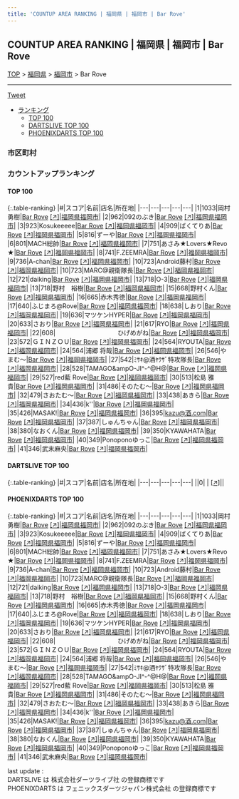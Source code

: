 ```yaml
---
title: 'COUNTUP AREA RANKING | 福岡県 | 福岡市 | Bar Rove'
---
```

## COUNTUP AREA RANKING | 福岡県 | 福岡市 | Bar Rove

[TOP](/darts/rank/) > [福岡県](/darts/rank/福岡県/) > [福岡市](/darts/rank/福岡県/福岡市/) > Bar Rove

___

<a href="https://twitter.com/share?ref_src=twsrc%5Etfw" data-text="COUNTUP AREA RANKING | 福岡県福岡市Bar Rove" class="twitter-share-button" data-hashtags="DARTSLIVE,PHOENIXDARTS,darts,ダーツ" data-show-count="false">Tweet</a>

* [ランキング](#カウントアップランキング)
    * [TOP 100](#top-100)
    * [DARTSLIVE TOP 100](#dartslive-top-100)
    * [PHOENIXDARTS TOP 100](#phoenixdarts-top-100)

### 市区町村

<ul>

</ul>

### カウントアップランキング

#### TOP 100



{:.table-ranking}
|#|スコア|名前|店名|所在地|
|---|---|---|---|---|
|1|1033|<span class="rank-name-pd">岡村 勇樹</span>|<a href="/darts/rank/shops/6548.html">Bar Rove</a> <a href="https://vs.phoenixdarts.com/jp/shop/shopDetailInfo/s_6548?s_seq=6548">[↗]</a>|<a href="/darts/rank/福岡県/福岡市">福岡県福岡市</a>|
|2|962|<span class="rank-name-pd">092のぶき</span>|<a href="/darts/rank/shops/6548.html">Bar Rove</a> <a href="https://vs.phoenixdarts.com/jp/shop/shopDetailInfo/s_6548?s_seq=6548">[↗]</a>|<a href="/darts/rank/福岡県/福岡市">福岡県福岡市</a>|
|3|923|<span class="rank-name-pd">Kosukeeeee</span>|<a href="/darts/rank/shops/6548.html">Bar Rove</a> <a href="https://vs.phoenixdarts.com/jp/shop/shopDetailInfo/s_6548?s_seq=6548">[↗]</a>|<a href="/darts/rank/福岡県/福岡市">福岡県福岡市</a>|
|4|909|<span class="rank-name-pd">ばくてりあ</span>|<a href="/darts/rank/shops/6548.html">Bar Rove</a> <a href="https://vs.phoenixdarts.com/jp/shop/shopDetailInfo/s_6548?s_seq=6548">[↗]</a>|<a href="/darts/rank/福岡県/福岡市">福岡県福岡市</a>|
|5|816|<span class="rank-name-pd">ずーや</span>|<a href="/darts/rank/shops/6548.html">Bar Rove</a> <a href="https://vs.phoenixdarts.com/jp/shop/shopDetailInfo/s_6548?s_seq=6548">[↗]</a>|<a href="/darts/rank/福岡県/福岡市">福岡県福岡市</a>|
|6|801|<span class="rank-name-pd">MACH総帥</span>|<a href="/darts/rank/shops/6548.html">Bar Rove</a> <a href="https://vs.phoenixdarts.com/jp/shop/shopDetailInfo/s_6548?s_seq=6548">[↗]</a>|<a href="/darts/rank/福岡県/福岡市">福岡県福岡市</a>|
|7|751|<span class="rank-name-pd">あさみ★Lovers★Revo ★</span>|<a href="/darts/rank/shops/6548.html">Bar Rove</a> <a href="https://vs.phoenixdarts.com/jp/shop/shopDetailInfo/s_6548?s_seq=6548">[↗]</a>|<a href="/darts/rank/福岡県/福岡市">福岡県福岡市</a>|
|8|741|<span class="rank-name-pd">F.ZEEMRA</span>|<a href="/darts/rank/shops/6548.html">Bar Rove</a> <a href="https://vs.phoenixdarts.com/jp/shop/shopDetailInfo/s_6548?s_seq=6548">[↗]</a>|<a href="/darts/rank/福岡県/福岡市">福岡県福岡市</a>|
|9|736|<span class="rank-name-pd">A-chan</span>|<a href="/darts/rank/shops/6548.html">Bar Rove</a> <a href="https://vs.phoenixdarts.com/jp/shop/shopDetailInfo/s_6548?s_seq=6548">[↗]</a>|<a href="/darts/rank/福岡県/福岡市">福岡県福岡市</a>|
|10|723|<span class="rank-name-pd">Android藤村</span>|<a href="/darts/rank/shops/6548.html">Bar Rove</a> <a href="https://vs.phoenixdarts.com/jp/shop/shopDetailInfo/s_6548?s_seq=6548">[↗]</a>|<a href="/darts/rank/福岡県/福岡市">福岡県福岡市</a>|
|10|723|<span class="rank-name-pd">MARC@親衛隊長</span>|<a href="/darts/rank/shops/6548.html">Bar Rove</a> <a href="https://vs.phoenixdarts.com/jp/shop/shopDetailInfo/s_6548?s_seq=6548">[↗]</a>|<a href="/darts/rank/福岡県/福岡市">福岡県福岡市</a>|
|12|721|<span class="rank-name-pd">daiking</span>|<a href="/darts/rank/shops/6548.html">Bar Rove</a> <a href="https://vs.phoenixdarts.com/jp/shop/shopDetailInfo/s_6548?s_seq=6548">[↗]</a>|<a href="/darts/rank/福岡県/福岡市">福岡県福岡市</a>|
|13|718|<span class="rank-name-pd">O-3</span>|<a href="/darts/rank/shops/6548.html">Bar Rove</a> <a href="https://vs.phoenixdarts.com/jp/shop/shopDetailInfo/s_6548?s_seq=6548">[↗]</a>|<a href="/darts/rank/福岡県/福岡市">福岡県福岡市</a>|
|13|718|<span class="rank-name-pd">野村　裕樹</span>|<a href="/darts/rank/shops/6548.html">Bar Rove</a> <a href="https://vs.phoenixdarts.com/jp/shop/shopDetailInfo/s_6548?s_seq=6548">[↗]</a>|<a href="/darts/rank/福岡県/福岡市">福岡県福岡市</a>|
|15|668|<span class="rank-name-pd">野村くん</span>|<a href="/darts/rank/shops/6548.html">Bar Rove</a> <a href="https://vs.phoenixdarts.com/jp/shop/shopDetailInfo/s_6548?s_seq=6548">[↗]</a>|<a href="/darts/rank/福岡県/福岡市">福岡県福岡市</a>|
|16|665|<span class="rank-name-pd">赤木秀徳</span>|<a href="/darts/rank/shops/6548.html">Bar Rove</a> <a href="https://vs.phoenixdarts.com/jp/shop/shopDetailInfo/s_6548?s_seq=6548">[↗]</a>|<a href="/darts/rank/福岡県/福岡市">福岡県福岡市</a>|
|17|640|<span class="rank-name-pd">ふじまろ@Rove</span>|<a href="/darts/rank/shops/6548.html">Bar Rove</a> <a href="https://vs.phoenixdarts.com/jp/shop/shopDetailInfo/s_6548?s_seq=6548">[↗]</a>|<a href="/darts/rank/福岡県/福岡市">福岡県福岡市</a>|
|18|638|<span class="rank-name-pd">しおり</span>|<a href="/darts/rank/shops/6548.html">Bar Rove</a> <a href="https://vs.phoenixdarts.com/jp/shop/shopDetailInfo/s_6548?s_seq=6548">[↗]</a>|<a href="/darts/rank/福岡県/福岡市">福岡県福岡市</a>|
|19|636|<span class="rank-name-pd">マツケンHYPER</span>|<a href="/darts/rank/shops/6548.html">Bar Rove</a> <a href="https://vs.phoenixdarts.com/jp/shop/shopDetailInfo/s_6548?s_seq=6548">[↗]</a>|<a href="/darts/rank/福岡県/福岡市">福岡県福岡市</a>|
|20|633|<span class="rank-name-pd">さおり</span>|<a href="/darts/rank/shops/6548.html">Bar Rove</a> <a href="https://vs.phoenixdarts.com/jp/shop/shopDetailInfo/s_6548?s_seq=6548">[↗]</a>|<a href="/darts/rank/福岡県/福岡市">福岡県福岡市</a>|
|21|617|<span class="rank-name-pd">RYO</span>|<a href="/darts/rank/shops/6548.html">Bar Rove</a> <a href="https://vs.phoenixdarts.com/jp/shop/shopDetailInfo/s_6548?s_seq=6548">[↗]</a>|<a href="/darts/rank/福岡県/福岡市">福岡県福岡市</a>|
|22|608|<span class="rank-name-pd">　　　　　　　　　　ひげめがね</span>|<a href="/darts/rank/shops/6548.html">Bar Rove</a> <a href="https://vs.phoenixdarts.com/jp/shop/shopDetailInfo/s_6548?s_seq=6548">[↗]</a>|<a href="/darts/rank/福岡県/福岡市">福岡県福岡市</a>|
|23|572|<span class="rank-name-pd">ＧＩＮＺＯＵ</span>|<a href="/darts/rank/shops/6548.html">Bar Rove</a> <a href="https://vs.phoenixdarts.com/jp/shop/shopDetailInfo/s_6548?s_seq=6548">[↗]</a>|<a href="/darts/rank/福岡県/福岡市">福岡県福岡市</a>|
|24|564|<span class="rank-name-pd">RYOUTA</span>|<a href="/darts/rank/shops/6548.html">Bar Rove</a> <a href="https://vs.phoenixdarts.com/jp/shop/shopDetailInfo/s_6548?s_seq=6548">[↗]</a>|<a href="/darts/rank/福岡県/福岡市">福岡県福岡市</a>|
|24|564|<span class="rank-name-pd"><span class="pro-icon-pd"></span>浦郷 将哉</span>|<a href="/darts/rank/shops/6548.html">Bar Rove</a> <a href="https://vs.phoenixdarts.com/jp/shop/shopDetailInfo/s_6548?s_seq=6548">[↗]</a>|<a href="/darts/rank/福岡県/福岡市">福岡県福岡市</a>|
|26|546|<span class="rank-name-pd">やまむ～</span>|<a href="/darts/rank/shops/6548.html">Bar Rove</a> <a href="https://vs.phoenixdarts.com/jp/shop/shopDetailInfo/s_6548?s_seq=6548">[↗]</a>|<a href="/darts/rank/福岡県/福岡市">福岡県福岡市</a>|
|27|542|<span class="rank-name-pd">ﾐｻｷ@酒ﾔｸｻﾞ特攻隊長</span>|<a href="/darts/rank/shops/6548.html">Bar Rove</a> <a href="https://vs.phoenixdarts.com/jp/shop/shopDetailInfo/s_6548?s_seq=6548">[↗]</a>|<a href="/darts/rank/福岡県/福岡市">福岡県福岡市</a>|
|28|528|<span class="rank-name-pd">TAMAGO&amp;ampO-JI^-^@H@</span>|<a href="/darts/rank/shops/6548.html">Bar Rove</a> <a href="https://vs.phoenixdarts.com/jp/shop/shopDetailInfo/s_6548?s_seq=6548">[↗]</a>|<a href="/darts/rank/福岡県/福岡市">福岡県福岡市</a>|
|29|527|<span class="rank-name-pd">red藍 Rove</span>|<a href="/darts/rank/shops/6548.html">Bar Rove</a> <a href="https://vs.phoenixdarts.com/jp/shop/shopDetailInfo/s_6548?s_seq=6548">[↗]</a>|<a href="/darts/rank/福岡県/福岡市">福岡県福岡市</a>|
|30|513|<span class="rank-name-pd">松島 雅貴</span>|<a href="/darts/rank/shops/6548.html">Bar Rove</a> <a href="https://vs.phoenixdarts.com/jp/shop/shopDetailInfo/s_6548?s_seq=6548">[↗]</a>|<a href="/darts/rank/福岡県/福岡市">福岡県福岡市</a>|
|31|486|<span class="rank-name-pd">そのたむ〜</span>|<a href="/darts/rank/shops/6548.html">Bar Rove</a> <a href="https://vs.phoenixdarts.com/jp/shop/shopDetailInfo/s_6548?s_seq=6548">[↗]</a>|<a href="/darts/rank/福岡県/福岡市">福岡県福岡市</a>|
|32|479|<span class="rank-name-pd">さおたむ〜</span>|<a href="/darts/rank/shops/6548.html">Bar Rove</a> <a href="https://vs.phoenixdarts.com/jp/shop/shopDetailInfo/s_6548?s_seq=6548">[↗]</a>|<a href="/darts/rank/福岡県/福岡市">福岡県福岡市</a>|
|33|438|<span class="rank-name-pd">あきら</span>|<a href="/darts/rank/shops/6548.html">Bar Rove</a> <a href="https://vs.phoenixdarts.com/jp/shop/shopDetailInfo/s_6548?s_seq=6548">[↗]</a>|<a href="/darts/rank/福岡県/福岡市">福岡県福岡市</a>|
|34|436|<span class="rank-name-pd">k&#x27;&#x27;</span>|<a href="/darts/rank/shops/6548.html">Bar Rove</a> <a href="https://vs.phoenixdarts.com/jp/shop/shopDetailInfo/s_6548?s_seq=6548">[↗]</a>|<a href="/darts/rank/福岡県/福岡市">福岡県福岡市</a>|
|35|426|<span class="rank-name-pd">MASAK!</span>|<a href="/darts/rank/shops/6548.html">Bar Rove</a> <a href="https://vs.phoenixdarts.com/jp/shop/shopDetailInfo/s_6548?s_seq=6548">[↗]</a>|<a href="/darts/rank/福岡県/福岡市">福岡県福岡市</a>|
|36|395|<span class="rank-name-pd">kazu@酒.com</span>|<a href="/darts/rank/shops/6548.html">Bar Rove</a> <a href="https://vs.phoenixdarts.com/jp/shop/shopDetailInfo/s_6548?s_seq=6548">[↗]</a>|<a href="/darts/rank/福岡県/福岡市">福岡県福岡市</a>|
|37|387|<span class="rank-name-pd">しゅんちゃん</span>|<a href="/darts/rank/shops/6548.html">Bar Rove</a> <a href="https://vs.phoenixdarts.com/jp/shop/shopDetailInfo/s_6548?s_seq=6548">[↗]</a>|<a href="/darts/rank/福岡県/福岡市">福岡県福岡市</a>|
|38|380|<span class="rank-name-pd">なおくん</span>|<a href="/darts/rank/shops/6548.html">Bar Rove</a> <a href="https://vs.phoenixdarts.com/jp/shop/shopDetailInfo/s_6548?s_seq=6548">[↗]</a>|<a href="/darts/rank/福岡県/福岡市">福岡県福岡市</a>|
|39|350|<span class="rank-name-pd">KYAWAHATA</span>|<a href="/darts/rank/shops/6548.html">Bar Rove</a> <a href="https://vs.phoenixdarts.com/jp/shop/shopDetailInfo/s_6548?s_seq=6548">[↗]</a>|<a href="/darts/rank/福岡県/福岡市">福岡県福岡市</a>|
|40|349|<span class="rank-name-pd">Ponoponoゆっこ</span>|<a href="/darts/rank/shops/6548.html">Bar Rove</a> <a href="https://vs.phoenixdarts.com/jp/shop/shopDetailInfo/s_6548?s_seq=6548">[↗]</a>|<a href="/darts/rank/福岡県/福岡市">福岡県福岡市</a>|
|41|346|<span class="rank-name-pd">武末麻央</span>|<a href="/darts/rank/shops/6548.html">Bar Rove</a> <a href="https://vs.phoenixdarts.com/jp/shop/shopDetailInfo/s_6548?s_seq=6548">[↗]</a>|<a href="/darts/rank/福岡県/福岡市">福岡県福岡市</a>|


#### DARTSLIVE TOP 100



{:.table-ranking}
|#|スコア|名前|店名|所在地|
|---|---|---|---|---|
||0|<span class="rank-name-dl"> </span>|<a href="/darts/rank/shops/.html"></a> <a href="">[↗]</a>|<a href="/darts/rank//"></a>|


#### PHOENIXDARTS TOP 100



{:.table-ranking}
|#|スコア|名前|店名|所在地|
|---|---|---|---|---|
|1|1033|<span class="rank-name-pd">岡村 勇樹</span>|<a href="/darts/rank/shops/6548.html">Bar Rove</a> <a href="https://vs.phoenixdarts.com/jp/shop/shopDetailInfo/s_6548?s_seq=6548">[↗]</a>|<a href="/darts/rank/福岡県/福岡市">福岡県福岡市</a>|
|2|962|<span class="rank-name-pd">092のぶき</span>|<a href="/darts/rank/shops/6548.html">Bar Rove</a> <a href="https://vs.phoenixdarts.com/jp/shop/shopDetailInfo/s_6548?s_seq=6548">[↗]</a>|<a href="/darts/rank/福岡県/福岡市">福岡県福岡市</a>|
|3|923|<span class="rank-name-pd">Kosukeeeee</span>|<a href="/darts/rank/shops/6548.html">Bar Rove</a> <a href="https://vs.phoenixdarts.com/jp/shop/shopDetailInfo/s_6548?s_seq=6548">[↗]</a>|<a href="/darts/rank/福岡県/福岡市">福岡県福岡市</a>|
|4|909|<span class="rank-name-pd">ばくてりあ</span>|<a href="/darts/rank/shops/6548.html">Bar Rove</a> <a href="https://vs.phoenixdarts.com/jp/shop/shopDetailInfo/s_6548?s_seq=6548">[↗]</a>|<a href="/darts/rank/福岡県/福岡市">福岡県福岡市</a>|
|5|816|<span class="rank-name-pd">ずーや</span>|<a href="/darts/rank/shops/6548.html">Bar Rove</a> <a href="https://vs.phoenixdarts.com/jp/shop/shopDetailInfo/s_6548?s_seq=6548">[↗]</a>|<a href="/darts/rank/福岡県/福岡市">福岡県福岡市</a>|
|6|801|<span class="rank-name-pd">MACH総帥</span>|<a href="/darts/rank/shops/6548.html">Bar Rove</a> <a href="https://vs.phoenixdarts.com/jp/shop/shopDetailInfo/s_6548?s_seq=6548">[↗]</a>|<a href="/darts/rank/福岡県/福岡市">福岡県福岡市</a>|
|7|751|<span class="rank-name-pd">あさみ★Lovers★Revo ★</span>|<a href="/darts/rank/shops/6548.html">Bar Rove</a> <a href="https://vs.phoenixdarts.com/jp/shop/shopDetailInfo/s_6548?s_seq=6548">[↗]</a>|<a href="/darts/rank/福岡県/福岡市">福岡県福岡市</a>|
|8|741|<span class="rank-name-pd">F.ZEEMRA</span>|<a href="/darts/rank/shops/6548.html">Bar Rove</a> <a href="https://vs.phoenixdarts.com/jp/shop/shopDetailInfo/s_6548?s_seq=6548">[↗]</a>|<a href="/darts/rank/福岡県/福岡市">福岡県福岡市</a>|
|9|736|<span class="rank-name-pd">A-chan</span>|<a href="/darts/rank/shops/6548.html">Bar Rove</a> <a href="https://vs.phoenixdarts.com/jp/shop/shopDetailInfo/s_6548?s_seq=6548">[↗]</a>|<a href="/darts/rank/福岡県/福岡市">福岡県福岡市</a>|
|10|723|<span class="rank-name-pd">Android藤村</span>|<a href="/darts/rank/shops/6548.html">Bar Rove</a> <a href="https://vs.phoenixdarts.com/jp/shop/shopDetailInfo/s_6548?s_seq=6548">[↗]</a>|<a href="/darts/rank/福岡県/福岡市">福岡県福岡市</a>|
|10|723|<span class="rank-name-pd">MARC@親衛隊長</span>|<a href="/darts/rank/shops/6548.html">Bar Rove</a> <a href="https://vs.phoenixdarts.com/jp/shop/shopDetailInfo/s_6548?s_seq=6548">[↗]</a>|<a href="/darts/rank/福岡県/福岡市">福岡県福岡市</a>|
|12|721|<span class="rank-name-pd">daiking</span>|<a href="/darts/rank/shops/6548.html">Bar Rove</a> <a href="https://vs.phoenixdarts.com/jp/shop/shopDetailInfo/s_6548?s_seq=6548">[↗]</a>|<a href="/darts/rank/福岡県/福岡市">福岡県福岡市</a>|
|13|718|<span class="rank-name-pd">O-3</span>|<a href="/darts/rank/shops/6548.html">Bar Rove</a> <a href="https://vs.phoenixdarts.com/jp/shop/shopDetailInfo/s_6548?s_seq=6548">[↗]</a>|<a href="/darts/rank/福岡県/福岡市">福岡県福岡市</a>|
|13|718|<span class="rank-name-pd">野村　裕樹</span>|<a href="/darts/rank/shops/6548.html">Bar Rove</a> <a href="https://vs.phoenixdarts.com/jp/shop/shopDetailInfo/s_6548?s_seq=6548">[↗]</a>|<a href="/darts/rank/福岡県/福岡市">福岡県福岡市</a>|
|15|668|<span class="rank-name-pd">野村くん</span>|<a href="/darts/rank/shops/6548.html">Bar Rove</a> <a href="https://vs.phoenixdarts.com/jp/shop/shopDetailInfo/s_6548?s_seq=6548">[↗]</a>|<a href="/darts/rank/福岡県/福岡市">福岡県福岡市</a>|
|16|665|<span class="rank-name-pd">赤木秀徳</span>|<a href="/darts/rank/shops/6548.html">Bar Rove</a> <a href="https://vs.phoenixdarts.com/jp/shop/shopDetailInfo/s_6548?s_seq=6548">[↗]</a>|<a href="/darts/rank/福岡県/福岡市">福岡県福岡市</a>|
|17|640|<span class="rank-name-pd">ふじまろ@Rove</span>|<a href="/darts/rank/shops/6548.html">Bar Rove</a> <a href="https://vs.phoenixdarts.com/jp/shop/shopDetailInfo/s_6548?s_seq=6548">[↗]</a>|<a href="/darts/rank/福岡県/福岡市">福岡県福岡市</a>|
|18|638|<span class="rank-name-pd">しおり</span>|<a href="/darts/rank/shops/6548.html">Bar Rove</a> <a href="https://vs.phoenixdarts.com/jp/shop/shopDetailInfo/s_6548?s_seq=6548">[↗]</a>|<a href="/darts/rank/福岡県/福岡市">福岡県福岡市</a>|
|19|636|<span class="rank-name-pd">マツケンHYPER</span>|<a href="/darts/rank/shops/6548.html">Bar Rove</a> <a href="https://vs.phoenixdarts.com/jp/shop/shopDetailInfo/s_6548?s_seq=6548">[↗]</a>|<a href="/darts/rank/福岡県/福岡市">福岡県福岡市</a>|
|20|633|<span class="rank-name-pd">さおり</span>|<a href="/darts/rank/shops/6548.html">Bar Rove</a> <a href="https://vs.phoenixdarts.com/jp/shop/shopDetailInfo/s_6548?s_seq=6548">[↗]</a>|<a href="/darts/rank/福岡県/福岡市">福岡県福岡市</a>|
|21|617|<span class="rank-name-pd">RYO</span>|<a href="/darts/rank/shops/6548.html">Bar Rove</a> <a href="https://vs.phoenixdarts.com/jp/shop/shopDetailInfo/s_6548?s_seq=6548">[↗]</a>|<a href="/darts/rank/福岡県/福岡市">福岡県福岡市</a>|
|22|608|<span class="rank-name-pd">　　　　　　　　　　ひげめがね</span>|<a href="/darts/rank/shops/6548.html">Bar Rove</a> <a href="https://vs.phoenixdarts.com/jp/shop/shopDetailInfo/s_6548?s_seq=6548">[↗]</a>|<a href="/darts/rank/福岡県/福岡市">福岡県福岡市</a>|
|23|572|<span class="rank-name-pd">ＧＩＮＺＯＵ</span>|<a href="/darts/rank/shops/6548.html">Bar Rove</a> <a href="https://vs.phoenixdarts.com/jp/shop/shopDetailInfo/s_6548?s_seq=6548">[↗]</a>|<a href="/darts/rank/福岡県/福岡市">福岡県福岡市</a>|
|24|564|<span class="rank-name-pd">RYOUTA</span>|<a href="/darts/rank/shops/6548.html">Bar Rove</a> <a href="https://vs.phoenixdarts.com/jp/shop/shopDetailInfo/s_6548?s_seq=6548">[↗]</a>|<a href="/darts/rank/福岡県/福岡市">福岡県福岡市</a>|
|24|564|<span class="rank-name-pd"><span class="pro-icon-pd"></span>浦郷 将哉</span>|<a href="/darts/rank/shops/6548.html">Bar Rove</a> <a href="https://vs.phoenixdarts.com/jp/shop/shopDetailInfo/s_6548?s_seq=6548">[↗]</a>|<a href="/darts/rank/福岡県/福岡市">福岡県福岡市</a>|
|26|546|<span class="rank-name-pd">やまむ～</span>|<a href="/darts/rank/shops/6548.html">Bar Rove</a> <a href="https://vs.phoenixdarts.com/jp/shop/shopDetailInfo/s_6548?s_seq=6548">[↗]</a>|<a href="/darts/rank/福岡県/福岡市">福岡県福岡市</a>|
|27|542|<span class="rank-name-pd">ﾐｻｷ@酒ﾔｸｻﾞ特攻隊長</span>|<a href="/darts/rank/shops/6548.html">Bar Rove</a> <a href="https://vs.phoenixdarts.com/jp/shop/shopDetailInfo/s_6548?s_seq=6548">[↗]</a>|<a href="/darts/rank/福岡県/福岡市">福岡県福岡市</a>|
|28|528|<span class="rank-name-pd">TAMAGO&amp;ampO-JI^-^@H@</span>|<a href="/darts/rank/shops/6548.html">Bar Rove</a> <a href="https://vs.phoenixdarts.com/jp/shop/shopDetailInfo/s_6548?s_seq=6548">[↗]</a>|<a href="/darts/rank/福岡県/福岡市">福岡県福岡市</a>|
|29|527|<span class="rank-name-pd">red藍 Rove</span>|<a href="/darts/rank/shops/6548.html">Bar Rove</a> <a href="https://vs.phoenixdarts.com/jp/shop/shopDetailInfo/s_6548?s_seq=6548">[↗]</a>|<a href="/darts/rank/福岡県/福岡市">福岡県福岡市</a>|
|30|513|<span class="rank-name-pd">松島 雅貴</span>|<a href="/darts/rank/shops/6548.html">Bar Rove</a> <a href="https://vs.phoenixdarts.com/jp/shop/shopDetailInfo/s_6548?s_seq=6548">[↗]</a>|<a href="/darts/rank/福岡県/福岡市">福岡県福岡市</a>|
|31|486|<span class="rank-name-pd">そのたむ〜</span>|<a href="/darts/rank/shops/6548.html">Bar Rove</a> <a href="https://vs.phoenixdarts.com/jp/shop/shopDetailInfo/s_6548?s_seq=6548">[↗]</a>|<a href="/darts/rank/福岡県/福岡市">福岡県福岡市</a>|
|32|479|<span class="rank-name-pd">さおたむ〜</span>|<a href="/darts/rank/shops/6548.html">Bar Rove</a> <a href="https://vs.phoenixdarts.com/jp/shop/shopDetailInfo/s_6548?s_seq=6548">[↗]</a>|<a href="/darts/rank/福岡県/福岡市">福岡県福岡市</a>|
|33|438|<span class="rank-name-pd">あきら</span>|<a href="/darts/rank/shops/6548.html">Bar Rove</a> <a href="https://vs.phoenixdarts.com/jp/shop/shopDetailInfo/s_6548?s_seq=6548">[↗]</a>|<a href="/darts/rank/福岡県/福岡市">福岡県福岡市</a>|
|34|436|<span class="rank-name-pd">k&#x27;&#x27;</span>|<a href="/darts/rank/shops/6548.html">Bar Rove</a> <a href="https://vs.phoenixdarts.com/jp/shop/shopDetailInfo/s_6548?s_seq=6548">[↗]</a>|<a href="/darts/rank/福岡県/福岡市">福岡県福岡市</a>|
|35|426|<span class="rank-name-pd">MASAK!</span>|<a href="/darts/rank/shops/6548.html">Bar Rove</a> <a href="https://vs.phoenixdarts.com/jp/shop/shopDetailInfo/s_6548?s_seq=6548">[↗]</a>|<a href="/darts/rank/福岡県/福岡市">福岡県福岡市</a>|
|36|395|<span class="rank-name-pd">kazu@酒.com</span>|<a href="/darts/rank/shops/6548.html">Bar Rove</a> <a href="https://vs.phoenixdarts.com/jp/shop/shopDetailInfo/s_6548?s_seq=6548">[↗]</a>|<a href="/darts/rank/福岡県/福岡市">福岡県福岡市</a>|
|37|387|<span class="rank-name-pd">しゅんちゃん</span>|<a href="/darts/rank/shops/6548.html">Bar Rove</a> <a href="https://vs.phoenixdarts.com/jp/shop/shopDetailInfo/s_6548?s_seq=6548">[↗]</a>|<a href="/darts/rank/福岡県/福岡市">福岡県福岡市</a>|
|38|380|<span class="rank-name-pd">なおくん</span>|<a href="/darts/rank/shops/6548.html">Bar Rove</a> <a href="https://vs.phoenixdarts.com/jp/shop/shopDetailInfo/s_6548?s_seq=6548">[↗]</a>|<a href="/darts/rank/福岡県/福岡市">福岡県福岡市</a>|
|39|350|<span class="rank-name-pd">KYAWAHATA</span>|<a href="/darts/rank/shops/6548.html">Bar Rove</a> <a href="https://vs.phoenixdarts.com/jp/shop/shopDetailInfo/s_6548?s_seq=6548">[↗]</a>|<a href="/darts/rank/福岡県/福岡市">福岡県福岡市</a>|
|40|349|<span class="rank-name-pd">Ponoponoゆっこ</span>|<a href="/darts/rank/shops/6548.html">Bar Rove</a> <a href="https://vs.phoenixdarts.com/jp/shop/shopDetailInfo/s_6548?s_seq=6548">[↗]</a>|<a href="/darts/rank/福岡県/福岡市">福岡県福岡市</a>|
|41|346|<span class="rank-name-pd">武末麻央</span>|<a href="/darts/rank/shops/6548.html">Bar Rove</a> <a href="https://vs.phoenixdarts.com/jp/shop/shopDetailInfo/s_6548?s_seq=6548">[↗]</a>|<a href="/darts/rank/福岡県/福岡市">福岡県福岡市</a>|


<div class="footer border-top border-gray-light mt-5 pt-3 text-right text-gray">
    last update : <span style="font-weight: italic" id="foot_last_modified"></span><br />
    DARTSLIVE は 株式会社ダーツライブ社 の登録商標です<br />
    PHOENIXDARTS は フェニックスダーツジャパン株式会社 の登録商標です<br />
</div>

<script src="https://cdnjs.cloudflare.com/ajax/libs/jquery.tablesorter/2.31.3/js/jquery.tablesorter.min.js" integrity="sha512-qzgd5cYSZcosqpzpn7zF2ZId8f/8CHmFKZ8j7mU4OUXTNRd5g+ZHBPsgKEwoqxCtdQvExE5LprwwPAgoicguNg==" crossorigin="anonymous" referrerpolicy="no-referrer"></script>
<link rel="stylesheet" href="https://cdnjs.cloudflare.com/ajax/libs/jquery.tablesorter/2.31.3/css/theme.default.min.css" integrity="sha512-wghhOJkjQX0Lh3NSWvNKeZ0ZpNn+SPVXX1Qyc9OCaogADktxrBiBdKGDoqVUOyhStvMBmJQ8ZdMHiR3wuEq8+w==" crossorigin="anonymous" referrerpolicy="no-referrer" />
<script>
$(function() {
    $(".table-ranking").tablesorter({sortList:[[0, 0]]});
    $("#foot_last_modified").text(formatDate(new Date(document.lastModified), 'yyyy-MM-dd HH:mm:ss'));
});
</script>

<script async src="https://platform.twitter.com/widgets.js" charset="utf-8"></script>